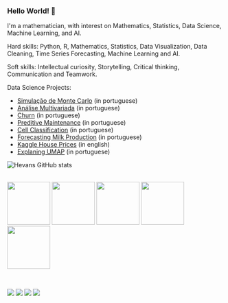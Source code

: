 ### Hello World! 👋

<!--
**HevansViniciusPereira/HevansViniciusPereira** is a ✨ _special_ ✨ repository because its `README.md` (this file) appears on your GitHub profile.

Here are some ideas to get you started:

- 🔭 I’m currently working on ...
- 🌱 I’m currently learning data science, machine learning and artificial inteligence.
-->

I'm a mathematician, with interest on Mathematics, Statistics, Data Science, Machine Learning, and AI.

Hard skills: Python, R, Mathematics, Statistics, Data Visualization, Data Cleaning, Time Series Forecasting, Machine Learning and AI.

Soft skills: Intellectual curiosity, Storytelling, Critical thinking, Communication and Teamwork.

Data Science Projects:

* <a href="https://github.com/HevansViniciusPereira/Monte-Carlo-Simulation">Simulação de Monte Carlo</a> (in portuguese)
* <a href="https://github.com/HevansViniciusPereira/AnaliseMultivariada">Análise Multivariada</a> (in portuguese)
* <a href="https://github.com/HevansViniciusPereira/Churn">Churn</a> (in portuguese)
* <a href="https://github.com/HevansViniciusPereira/970_LM_TechData">Preditive Maintenance</a> (in portuguese)
* <a href="https://github.com/HevansViniciusPereira/Sirius_Classificacao_de_celulas">Cell Classification</a> (in portuguese)
* <a href="https://github.com/HevansViniciusPereira/Prevendo_a_Producao_de_Leite_no_Parana">Forecasting Milk Production</a> (in portuguese)
* <a href="https://github.com/HevansViniciusPereira/Kaggle_House_prices_advanced_regression_techniques">Kaggle House Prices</a> (in english)
* <a href="https://github.com/HevansViniciusPereira/Explicando_UMAP">Explaning UMAP</a> (in portuguese)




![Hevans GitHub stats](https://github-readme-stats.vercel.app/api?username=HevansViniciusPereira&show_icons=true&theme=radical)

<div style="display: inline_block"><br>
  <img src="https://cdn.jsdelivr.net/gh/devicons/devicon/icons/jupyter/jupyter-original-wordmark.svg" width="100" height="100"/>
  <img src="https://cdn.jsdelivr.net/gh/devicons/devicon/icons/numpy/numpy-original-wordmark.svg" width="100" height="100"/>
  <img src="https://cdn.jsdelivr.net/gh/devicons/devicon/icons/pandas/pandas-original-wordmark.svg" width="100" height="100"/>
  <img src="https://cdn.jsdelivr.net/gh/devicons/devicon/icons/python/python-original-wordmark.svg" width="100" height="100"/>
  <img src="https://cdn.jsdelivr.net/gh/devicons/devicon/icons/r/r-original.svg" width="100" height="100"/>
</div>

##

<div style="display: inline_block"><br>
  <a href="https://www.linkedin.com/in/hevans-vinicius-pereira-1849b21a4/" target="_blank"><img src="https://img.shields.io/badge/LinkedIn-0077B5?style=for-the-badge&logo=linkedin&logoColor=white" target="_blank"></a>
  <a href="https://www.youtube.com/user/Hevansv" target="_blank"><img src="https://img.shields.io/badge/YouTube-FF0000?style=for-the-badge&logo=youtube&logoColor=white" target="_blank"/></a>
  <a href="https://medium.com/@hevansviniciuspereira" target="_blank"><img src="https://img.shields.io/badge/Medium-12100E?style=for-the-badge&logo=medium&logoColor=white" target="_blank"/></a>
  <a href="mailto:hevansv@gmail.com" target="_blank"><img src="https://img.shields.io/badge/Gmail-D14836?style=for-the-badge&logo=gmail&logoColor=white"  target="_blank"/></a>
 </div>
